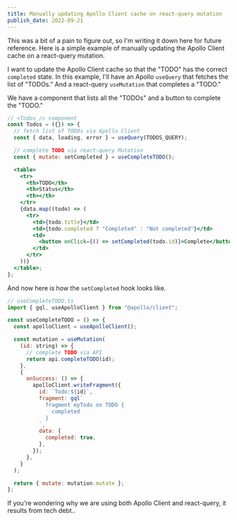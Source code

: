 ```yaml
---
title: Manually updating Apollo Client cache on react-query mutation
publish_date: 2022-09-21
---
```


This was a bit of a pain to figure out, so I'm writing it down here for future reference. Here is a simple example of manually updating the Apollo Client cache on a react-query mutation.

I want to update the Apollo Client cache so that the "TODO" has the correct `completed` state. In this example, I'll have an Apollo `useQuery` that fetches the list of "TODOs." And a react-query `useMutation` that completes a "TODO."

We have a component that lists all the "TODOs" and a button to complete the "TODO."

```jsx
// <Todos /> component
const Todos = ({}) => {
  // fetch list of TODOs via Apollo Client
  const { data, loading, error } = useQuery(TODOS_QUERY);

  // complete TODO via react-query Mutation
  const { mutate: setCompleted } = useCompleteTODO();

  <table>
    <tr>
      <th>TODO</th>
      <th>Status</th>
      <th></th>
    </tr>
    {data.map((todo) => (
      <tr>
        <td>{todo.title}</td>
        <td>{todo.completed ? "Completed" : "Not completed"}</td>
        <td>
          <button onClick={() => setCompleted(todo.id)}>Complete</button>
        </td>
      </tr>
    ))}
  </table>;
};
```

And now here is how the `setCompleted` hook looks like.

```jsx
// useCompleteTODO.ts
import { gql, useApolloClient } from "@apollo/client";

const useCompleteTODO = () => {
  const apolloClient = useApolloClient();

  const mutation = useMutation(
    (id: string) => {
      // complete TODO via API
      return api.completeTODO(id);
    },
    {
      onSuccess: () => {
        apolloClient.writeFragment({
          id: `Todo:${id}`,
          fragment: gql`
            fragment myTodo on TODO {
              completed
            }
          `,
          data: {
            completed: true,
          },
        });
      },
    }
  );

  return { mutate: mutation.mutate };
};
```

If you're wondering why we are using both Apollo Client and react-query, it results from tech debt..
